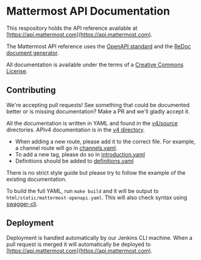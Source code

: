 # Mattermost API Documentation

This respository holds the API reference available at [https://api.mattermost.com](https://api.mattermost.com).

The Mattermost API reference uses the [OpenAPI standard](https://openapis.org/) and the [ReDoc document generator](https://github.com/Rebilly/ReDoc).

All documentation is available under the terms of a [Creative Commons License](http://creativecommons.org/licenses/by-nc-sa/3.0/).

## Contributing

We're accepting pull requests! See something that could be documented better or is missing documentation? Make a PR and we'll gladly accept it.

All the documentation is written in YAML and found in the [v4/source](https://github.com/mattermost/mattermost-api-reference/tree/master/v4/source) directories. APIv4 documentation is in the [v4 directory](https://github.com/mattermost/mattermost-api-reference/tree/master/v4).

* When adding a new route, please add it to the correct file. For example, a channel route will go in [channels.yaml](https://github.com/mattermost/mattermost-api-reference/blob/master/v4/source/channels.yaml).
* To add a new tag, please do so in [introduction.yaml](https://github.com/mattermost/mattermost-api-reference/blob/master/v4/source/introduction.yaml)
* Definitions should be added to [definitions.yaml](https://github.com/mattermost/mattermost-api-reference/blob/master/v4/source/definitions.yaml)

There is no strict style guide but please try to follow the example of the existing documentation.

To build the full YAML, run `make build` and it will be output to `html/static/mattermost-openapi.yaml`. This will also check syntax using [swagger-cli](https://github.com/BigstickCarpet/swagger-cli).

## Deployment

Deployment is handled automatically by our Jenkins CLI machine. When a pull request is merged it will automatically be deployed to [https://api.mattermost.com](https://api.mattermost.com).

